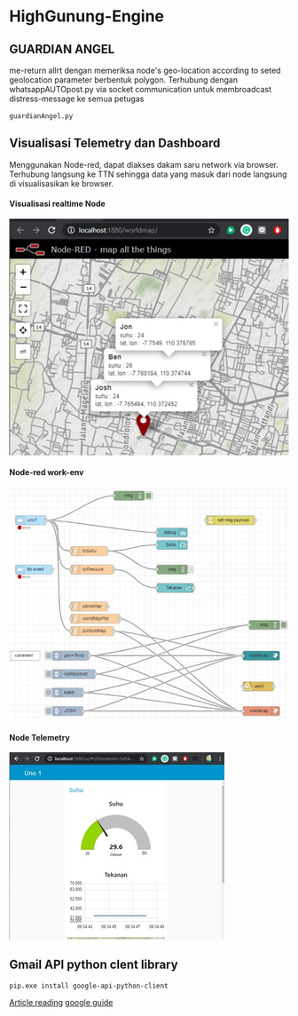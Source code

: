 # HighGunung-Engine

## GUARDIAN ANGEL
me-return allrt dengan memeriksa node's geo-location according to seted geolocation parameter berbentuk polygon. Terhubung dengan whatsappAUTOpost.py via socket communication untuk membroadcast distress-message ke semua petugas
```
guardianAngel.py 
```


## Visualisasi Telemetry dan Dashboard
Menggunakan Node-red, dapat diakses dakam saru network via browser. Terhubung langsung ke TTN sehingga data yang masuk dari node langsung di visualisasikan ke browser. 
#### Visualisasi realtime Node
![](https://github.com/wimbuhAdi/HighGunung-Engine/blob/master/Node-red/visualisasi-node.jpg)
#### Node-red work-env
![](https://github.com/wimbuhAdi/HighGunung-Engine/blob/master/Node-red/Node-red_flow.jpg)
#### Node Telemetry
![](https://github.com/wimbuhAdi/HighGunung-Engine/blob/master/Node-red/nodeTelemetry-dashboard.jpg)



## Gmail API python clent library
```
pip.exe install google-api-python-client
```
[Article reading](https://blog.mailtrap.io/send-emails-with-gmail-api/#How_to_make_your_app_send_emails_with_Gmail_API)    [google guide](https://developers.google.com/gmail/api/quickstart/python)
